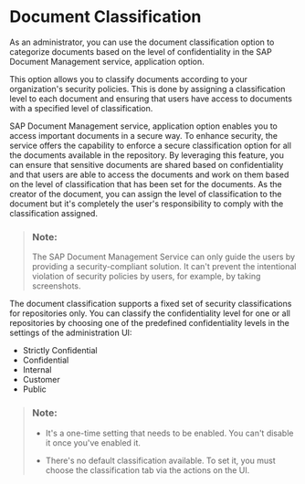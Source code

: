 <!-- loiob8894c20c66342dc82ad9278f60fa81e -->

# Document Classification

As an administrator, you can use the document classification option to categorize documents based on the level of confidentiality in the SAP Document Management service, application option.

This option allows you to classify documents according to your organization's security policies. This is done by assigning a classification level to each document and ensuring that users have access to documents with a specified level of classification.

SAP Document Management service, application option enables you to access important documents in a secure way. To enhance security, the service offers the capability to enforce a secure classification option for all the documents available in the repository. By leveraging this feature, you can ensure that sensitive documents are shared based on confidentiality and that users are able to access the documents and work on them based on the level of classification that has been set for the documents. As the creator of the document, you can assign the level of classification to the document but it's completely the user's responsibility to comply with the classification assigned.

> ### Note:  
> The SAP Document Management Service can only guide the users by providing a security-compliant solution. It can't prevent the intentional violation of security policies by users, for example, by taking screenshots.

The document classification supports a fixed set of security classifications for repositories only. You can classify the confidentiality level for one or all repositories by choosing one of the predefined confidentiality levels in the settings of the administration UI:

-   Strictly Confidential
-   Confidential
-   Internal
-   Customer
-   Public

> ### Note:  
> -   It's a one-time setting that needs to be enabled. You can't disable it once you've enabled it.
> 
> -   There's no default classification available. To set it, you must choose the classification tab via the actions on the UI.


